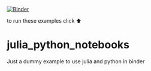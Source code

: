[![Binder](http://mybinder.org/badge.svg)](http://beta.mybinder.org/v2/gh/nassarhuda/julia_python_notebooks/master)

to run these examples click :arrow_up:

# julia_python_notebooks
Just a dummy example to use julia and python in binder
